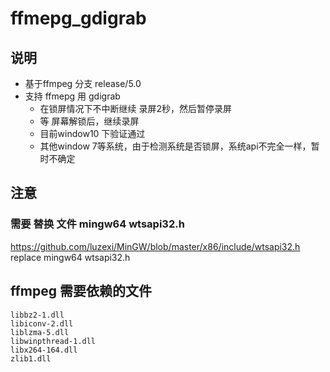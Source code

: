 # ffmepg_gdigrab

## 说明
  * 基于ffmpeg 分支 release/5.0
  * 支持 ffmepg 用 gdigrab 
    * 在锁屏情况下不中断继续 录屏2秒，然后暂停录屏
    * 等 屏幕解锁后，继续录屏
    * 目前window10 下验证通过
    * 其他window 7等系统，由于检测系统是否锁屏，系统api不完全一样，暂时不确定

## 注意

### 需要 替换 文件 mingw64 wtsapi32.h 
https://github.com/luzexi/MinGW/blob/master/x86/include/wtsapi32.h
replace  mingw64 wtsapi32.h


## ffmpeg 需要依赖的文件

```
libbz2-1.dll       
libiconv-2.dll     
liblzma-5.dll      
libwinpthread-1.dll
libx264-164.dll    
zlib1.dll
```
          
